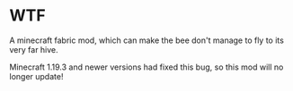 # WTF
A minecraft fabric mod, which can make the bee don't manage to fly to its very far hive.

Minecraft 1.19.3 and newer versions had fixed this bug, so this mod will no longer update!
